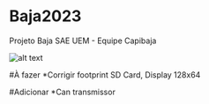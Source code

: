 # Baja2023
Projeto Baja SAE UEM - Equipe Capibaja

![alt text](https://github.com/karistonf/Baja2023/blob/master/Imagens/Captura%20de%20tela%20de%202023-06-22%2023-47-05.png?raw=true)

#À fazer
*Corrigir footprint SD Card, Display 128x64

#Adicionar
*Can transmissor
